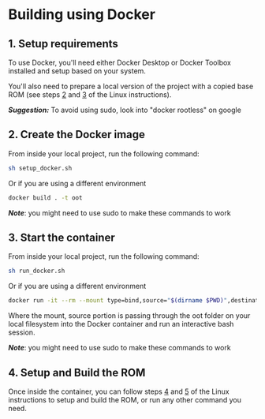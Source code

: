 # Building using Docker

## 1. Setup requirements

To use Docker, you'll need either Docker Desktop or Docker Toolbox installed and setup based on your system.

You'll also need to prepare a local version of the project with a copied base ROM (see steps [2](../README.md#2-clone-the-repository) and [3](../README.md#3-prepare-a-base-rom) of the Linux instructions).

**_Suggestion:_**  To avoid using sudo, look into "docker rootless" on google

## 2. Create the Docker image

From inside your local project, run the following command:

```bash
sh setup_docker.sh
```

Or if you are using a different environment

```bash
docker build . -t oot
```
**_Note_**: you might need to use sudo to make these commands to work 

## 3. Start the container

From inside your local project, run the following command:

```bash
sh run_docker.sh
```

Or if you are using a different environment

```bash
docker run -it --rm --mount type=bind,source="$(dirname $PWD)",destination=/oot oot /bin/bash
```

Where the mount, source portion is passing through the oot folder on your local filesystem into the Docker container and run an interactive bash session.

**_Note_**: you might need to use sudo to make these commands to work

## 4. Setup and Build the ROM

Once inside the container, you can follow steps [4](../README.md#4-setup-the-rom-and-build-process) and [5](../README.md#5-build-the-rom) of the Linux instructions to setup and build the ROM, or run any other command you need.
